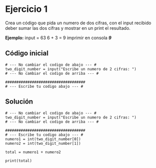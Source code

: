 # Ejercicio 1
Crea un código que pida un numero de dos cifras, con el input recibido deber sumar las dos cifras y mostrar en un print el resultado.

**Ejemplo:**
input = 63
6 + 3 = 9
imprimir en consola ***9***

## Código inicial
```
# --- No cambiar el codigo de abajo --- #
two_digit_number = input("Escribe un numero de 2 cifras: ")
# --- No cambiar el codigo de arriba --- #

####################################
# --- Escribe tu codigo abajo --- #
```

## Solución
```
# --- No cambiar el codigo de abajo --- #
two_digit_number = input("Escribe un numero de 2 cifras: ")
# --- No cambiar el codigo de arriba --- #

####################################
# --- Escribe tu codigo abajo --- #
numero1 = int(two_digit_number[0])
numero2 = int(two_digit_number[1])

total = numero1 + numero2

print(total)
```
